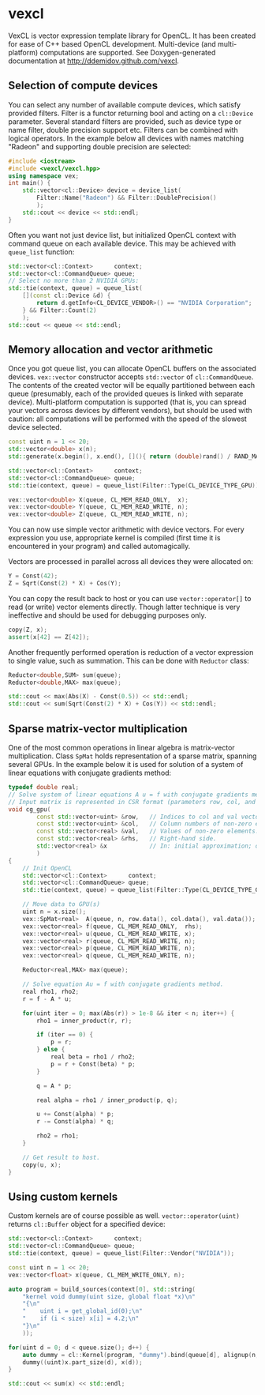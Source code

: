 vexcl
=======

VexCL is vector expression template library for OpenCL. It has been created for
ease of C++ based OpenCL development.  Multi-device (and multi-platform)
computations are supported.  See Doxygen-generated documentation at
http://ddemidov.github.com/vexcl.

Selection of compute devices
----------------------------

You can select any number of available compute devices, which satisfy provided
filters. Filter is a functor returning bool and acting on a `cl::Device`
parameter. Several standard filters are provided, such as device type or name
filter, double precision support etc. Filters can be combined with logical
operators. In the example below all devices with names matching "Radeon" and
supporting double precision are selected:
```C++
#include <iostream>
#include <vexcl/vexcl.hpp>
using namespace vex;
int main() {
    std::vector<cl::Device> device = device_list(
        Filter::Name("Radeon") && Filter::DoublePrecision()
        );
    std::cout << device << std::endl;
}
```

Often you want not just device list, but initialized OpenCL context with
command queue on each available device. This may be achieved with `queue_list`
function:
```C++
std::vector<cl::Context>      context;
std::vector<cl::CommandQueue> queue;
// Select no more than 2 NVIDIA GPUs:
std::tie(context, queue) = queue_list(
    [](const cl::Device &d) {
        return d.getInfo<CL_DEVICE_VENDOR>() == "NVIDIA Corporation";
    } && Filter::Count(2)
    );
std::cout << queue << std::endl;
```

Memory allocation and vector arithmetic
---------------------------------------

Once you got queue list, you can allocate OpenCL buffers on the associated
devices. `vex::vector` constructor accepts `std::vector` of `cl::CommandQueue`.
The contents of the created vector will be equally partitioned between each
queue (presumably, each of the provided queues is linked with separate device). 
Multi-platform computation is supported (that is, you can spread your vectors
across devices by different vendors), but should be used with caution: all
computations will be performed with the speed of the slowest device selected.
```C++
const uint n = 1 << 20;
std::vector<double> x(n);
std::generate(x.begin(), x.end(), [](){ return (double)rand() / RAND_MAX; });

std::vector<cl::Context>      context;
std::vector<cl::CommandQueue> queue;
std::tie(context, queue) = queue_list(Filter::Type(CL_DEVICE_TYPE_GPU));

vex::vector<double> X(queue, CL_MEM_READ_ONLY,  x);
vex::vector<double> Y(queue, CL_MEM_READ_WRITE, n);
vex::vector<double> Z(queue, CL_MEM_READ_WRITE, n);
```

You can now use simple vector arithmetic with device vectors. For every
expression you use, appropriate kernel is compiled (first time it is
encountered in your program) and called automagically.

Vectors are processed in parallel across all devices they were allocated on:
```C++
Y = Const(42);
Z = Sqrt(Const(2) * X) + Cos(Y);
```

You can copy the result back to host or you can use `vector::operator[]` to
read (or write) vector elements directly. Though latter technique is very
ineffective and should be used for debugging purposes only.
```C++
copy(Z, x);
assert(x[42] == Z[42]);
```

Another frequently performed operation is reduction of a vector expression to
single value, such as summation. This can be done with `Reductor` class:
```C++
Reductor<double,SUM> sum(queue);
Reductor<double,MAX> max(queue);

std::cout << max(Abs(X) - Const(0.5)) << std::endl;
std::cout << sum(Sqrt(Const(2) * X) + Cos(Y)) << std::endl;
```

Sparse matrix-vector multiplication
-----------------------------------

One of the most common operations in linear algebra is matrix-vector
multiplication. Class `SpMat` holds representation of a sparse matrix,
spanning several GPUs. In the example below it is used for solution of a system
of linear equations with conjugate gradients method:
```C++
typedef double real;
// Solve system of linear equations A u = f with conjugate gradients method.
// Input matrix is represented in CSR format (parameters row, col, and val).
void cg_gpu(
        const std::vector<uint> &row,   // Indices to col and val vectors.
        const std::vector<uint> &col,   // Column numbers of non-zero elements.
        const std::vector<real> &val,   // Values of non-zero elements.
        const std::vector<real> &rhs,   // Right-hand side.
        std::vector<real> &x            // In: initial approximation; out: result.
        )
{
    // Init OpenCL
    std::vector<cl::Context>      context;
    std::vector<cl::CommandQueue> queue;
    std::tie(context, queue) = queue_list(Filter::Type(CL_DEVICE_TYPE_GPU));

    // Move data to GPU(s)
    uint n = x.size();
    vex::SpMat<real>  A(queue, n, row.data(), col.data(), val.data());
    vex::vector<real> f(queue, CL_MEM_READ_ONLY,  rhs);
    vex::vector<real> u(queue, CL_MEM_READ_WRITE, x);
    vex::vector<real> r(queue, CL_MEM_READ_WRITE, n);
    vex::vector<real> p(queue, CL_MEM_READ_WRITE, n);
    vex::vector<real> q(queue, CL_MEM_READ_WRITE, n);

    Reductor<real,MAX> max(queue);

    // Solve equation Au = f with conjugate gradients method.
    real rho1, rho2;
    r = f - A * u;

    for(uint iter = 0; max(Abs(r)) > 1e-8 && iter < n; iter++) {
        rho1 = inner_product(r, r);

        if (iter == 0) {
            p = r;
        } else {
            real beta = rho1 / rho2;
            p = r + Const(beta) * p;
        }

        q = A * p;

        real alpha = rho1 / inner_product(p, q);

        u += Const(alpha) * p;
        r -= Const(alpha) * q;

        rho2 = rho1;
    }

    // Get result to host.
    copy(u, x);
}
```

Using custom kernels
--------------------

Custom kernels are of course possible as well. `vector::operator(uint)` returns
`cl::Buffer` object for a specified device:
```C++
std::vector<cl::Context>      context;
std::vector<cl::CommandQueue> queue;
std::tie(context, queue) = queue_list(Filter::Vendor("NVIDIA"));

const uint n = 1 << 20;
vex::vector<float> x(queue, CL_MEM_WRITE_ONLY, n);

auto program = build_sources(context[0], std::string(
    "kernel void dummy(uint size, global float *x)\n"
    "{\n"
    "    uint i = get_global_id(0);\n"
    "    if (i < size) x[i] = 4.2;\n"
    "}\n"
    ));

for(uint d = 0; d < queue.size(); d++) {
    auto dummy = cl::Kernel(program, "dummy").bind(queue[d], alignup(n, 256), 256);
    dummy((uint)x.part_size(d), x(d));
}

std::cout << sum(x) << std::endl;
```
